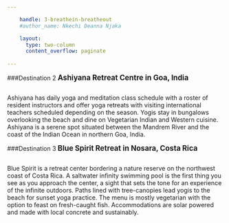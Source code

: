 ```yaml
---

    handle: 3-breathein-breatheout 
    #author_name: Nkechi Deanna Njaka

    layout:
      type: two-column
      content_overflow: paginate
        
---
```


###Destination 2
<b><big>Ashiyana Retreat Centre in Goa, India</big></b>

<img src="../assets/3-breathein-breatheout/india.jpg" alt="">

Ashiyana has daily yoga and meditation class schedule with a roster of resident instructors and offer yoga retreats with visiting international teachers scheduled depending on the season. Yogis stay in bungalows overlooking the beach and dine on Vegetarian Indian and Western cuisine. Ashiyana is a serene spot situated between the Mandrem River and the coast of the Indian Ocean in northern Goa, India. 
 
###Destination 3
<b><big>Blue Spirit Retreat  in Nosara, Costa Rica</big></b>

<img src="../assets/3-breathein-breatheout/costarica.jpg" alt="">

Blue Spirit is a retreat center bordering a nature reserve on the northwest coast of Costa Rica. A saltwater infinity swimming pool is the first thing you see as you approach the center, a sight that sets the tone for an experience of the infinite outdoors. Paths lined with tree-canopies lead yogis to the beach for sunset yoga practice. The menu is mostly vegetarian with the option to feast on fresh-caught fish. Accommodations are solar powered and made with local concrete and sustainably.

